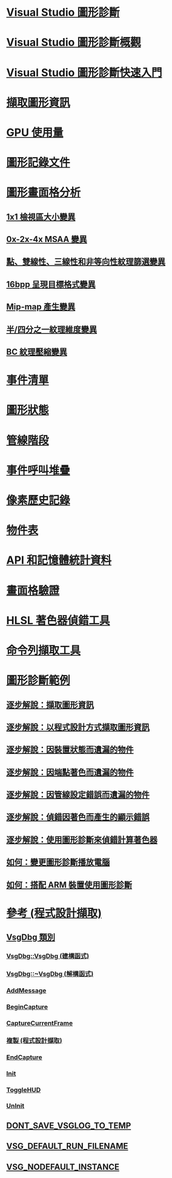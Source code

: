 # [Visual Studio 圖形診斷](visual-studio-graphics-diagnostics.md)
# [Visual Studio 圖形診斷概觀](overview-of-visual-studio-graphics-diagnostics.md)
# [Visual Studio 圖形診斷快速入門](getting-started-with-visual-studio-graphics-diagnostics.md)
# [擷取圖形資訊](capturing-graphics-information.md)
# [GPU 使用量](gpu-usage.md)
# [圖形記錄文件](graphics-log-document.md)
# [圖形畫面格分析](graphics-frame-analysis.md)
## [1x1 檢視區大小變異](1x1-viewport-size-variant.md)
## [0x-2x-4x MSAA 變異](0x-2x-4x-msaa-variants.md)
## [點、雙線性、三線性和非等向性紋理篩選變異](point-bilinear-trilinear-and-anisotropic-texture-filtering-variants.md)
## [16bpp 呈現目標格式變異](16bpp-render-target-format-variant.md)
## [Mip-map 產生變異](mip-map-generation-variant.md)
## [半/四分之一紋理維度變異](half-quarter-texture-dimensions-variant.md)
## [BC 紋理壓縮變異](bc-texture-compression-variant.md)
# [事件清單](graphics-event-list.md)
# [圖形狀態](graphics-state.md)
# [管線階段](graphics-pipeline-stages.md)
# [事件呼叫堆疊](graphics-event-call-stack.md)
# [像素歷史記錄](graphics-pixel-history.md)
# [物件表](graphics-object-table.md)
# [API 和記憶體統計資料](graphics-api-and-memory-statistics.md)
# [畫面格驗證](graphics-frame-validation.md)
# [HLSL 著色器偵錯工具](hlsl-shader-debugger.md)
# [命令列擷取工具](command-line-capture-tool.md)
# [圖形診斷範例](graphics-diagnostics-examples.md)
## [逐步解說：擷取圖形資訊](walkthrough-capturing-graphics-information.md)
## [逐步解說：以程式設計方式擷取圖形資訊](walkthrough-capturing-graphics-information-programmatically.md)
## [逐步解說：因裝置狀態而遺漏的物件](walkthrough-missing-objects-due-to-device-state.md)
## [逐步解說：因端點著色而遺漏的物件](walkthrough-missing-objects-due-to-vertex-shading.md)
## [逐步解說：因管線設定錯誤而遺漏的物件](walkthrough-missing-objects-due-to-misconfigured-pipeline.md)
## [逐步解說：偵錯因著色而產生的顯示錯誤](walkthrough-debugging-rendering-errors-due-to-shading.md)
## [逐步解說：使用圖形診斷來偵錯計算著色器](walkthrough-using-graphics-diagnostics-to-debug-a-compute-shader.md)
## [如何：變更圖形診斷播放電腦](how-to-change-the-graphics-diagnostics-playback-machine.md)
## [如何：搭配 ARM 裝置使用圖形診斷](how-to-use-graphics-diagnostics-with-an-arm-device.md)
# [參考 (程式設計擷取)](reference-programmatic-capture.md)
## [VsgDbg 類別](vsgdbg-class.md)
### [VsgDbg::VsgDbg (建構函式)](vsgdbg-vsgdbg-constructor.md)
### [VsgDbg::~VsgDbg (解構函式)](vsgdbg-tilde-vsgdbg-destructor.md)
### [AddMessage](addmessage.md)
### [BeginCapture](begincapture.md)
### [CaptureCurrentFrame](capturecurrentframe.md)
### [複製 (程式設計擷取)](copy-programmatic-capture.md)
### [EndCapture](endcapture.md)
### [Init](init.md)
### [ToggleHUD](togglehud.md)
### [UnInit](uninit.md)
## [DONT_SAVE_VSGLOG_TO_TEMP](dont-save-vsglog-to-temp.md)
## [VSG_DEFAULT_RUN_FILENAME](vsg-default-run-filename.md)
## [VSG_NODEFAULT_INSTANCE](vsg-nodefault-instance.md)
